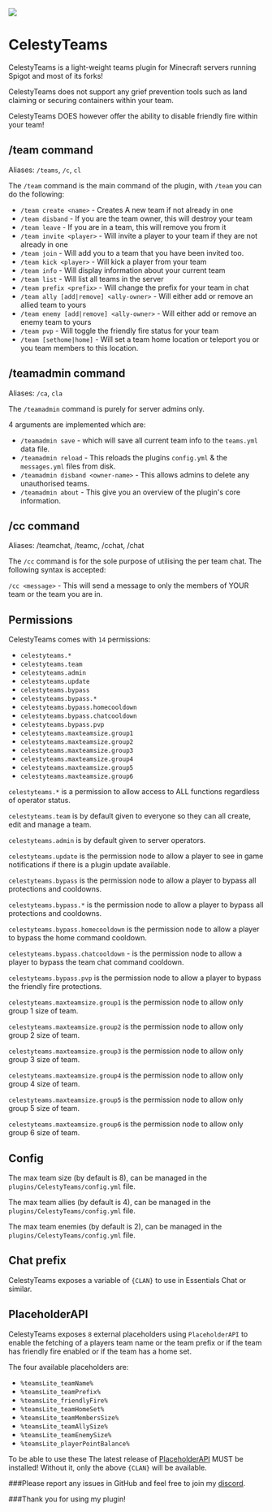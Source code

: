 [![](https://jitpack.io/v/Loving11ish/CelestyTeams.svg)](https://jitpack.io/#Loving11ish/CelestyTeams)

# CelestyTeams
CelestyTeams is a light-weight teams plugin for Minecraft servers running Spigot and most of its forks!

CelestyTeams does not support any grief prevention tools such as land claiming or securing containers within your team.

CelestyTeams DOES however offer the ability to disable friendly fire within your team!

## /team command
Aliases: `/teams`, `/c`, `cl`  
  
The `/team` command is the main command of the plugin, with `/team` you can do the following:
* `/team create <name>` - Creates A new team if not already in one
* `/team disband` - If you are the team owner, this will destroy your team
* `/team leave` - If you are in a team, this will remove you from it
* `/team invite <player>` - Will invite a player to your team if they are not already in one
* `/team join` - Will add you to a team that you have been invited too.
* `/team kick <player>` - Will kick a player from your team
* `/team info` - Will display information about your current team
* `/team list` - Will list all teams in the server
* `/team prefix <prefix>` - Will change the prefix for your team in chat
* `/team ally [add|remove] <ally-owner>` - Will either add or remove an allied team to yours
* `/team enemy [add|remove] <ally-owner>` - Will either add or remove an enemy team to yours
* `/team pvp` - Will toggle the friendly fire status for your team
* `/team [sethome|home]` - Will set a team home location or teleport you or you team members to this location.

## /teamadmin command
Aliases: `/ca`, `cla`

The `/teamadmin` command is purely for server admins only. 

4 arguments are implemented which are: 
* `/teamadmin save` - which will save all current team info to the `teams.yml` data file.  
* `/teamadmin reload` - This reloads the plugins `config.yml` & the `messages.yml` files from disk.
* `/teamadmin disband <owner-name>` - This allows admins to delete any unauthorised teams.
* `/teamadmin about` - This give you an overview of the plugin's core information.

## /cc command
Aliases: /teamchat, /teamc, /cchat, /chat

The `/cc` command is for the sole purpose of utilising the per team chat. The following syntax is accepted:

`/cc <message>` - This will send a message to only the members of YOUR team or the team you are in.

## Permissions
CelestyTeams comes with `14` permissions:
* `celestyteams.*`
* `celestyteams.team`
* `celestyteams.admin`
* `celestyteams.update`
* `celestyteams.bypass`
* `celestyteams.bypass.*`
* `celestyteams.bypass.homecooldown`
* `celestyteams.bypass.chatcooldown`
* `celestyteams.bypass.pvp`
* `celestyteams.maxteamsize.group1`
* `celestyteams.maxteamsize.group2`
* `celestyteams.maxteamsize.group3`
* `celestyteams.maxteamsize.group4`
* `celestyteams.maxteamsize.group5`
* `celestyteams.maxteamsize.group6`

`celestyteams.*` is a permission to allow access to ALL functions regardless of operator status.

`celestyteams.team` is by default given to everyone so they can all create, edit and manage a team.  

`celestyteams.admin` is by default given to server operators.

`celestyteams.update` is the permission node to allow a player to see in game notifications if there is a plugin update available.

`celestyteams.bypass` is the permission node to allow a player to bypass all protections and cooldowns.

`celestyteams.bypass.*` is the permission node to allow a player to bypass all protections and cooldowns.

`celestyteams.bypass.homecooldown` is the permission node to allow a player to bypass the home command cooldown.

`celestyteams.bypass.chatcooldown` - is the permission node to allow a player to bypass the team chat command cooldown.

`celestyteams.bypass.pvp` is the permission node to allow a player to bypass the friendly fire protections.

`celestyteams.maxteamsize.group1` is the permission node to allow only group 1 size of team.

`celestyteams.maxteamsize.group2` is the permission node to allow only group 2 size of team.

`celestyteams.maxteamsize.group3` is the permission node to allow only group 3 size of team.

`celestyteams.maxteamsize.group4` is the permission node to allow only group 4 size of team.

`celestyteams.maxteamsize.group5` is the permission node to allow only group 5 size of team.

`celestyteams.maxteamsize.group6` is the permission node to allow only group 6 size of team.

## Config
The max team size (by default is 8), can be managed in the `plugins/CelestyTeams/config.yml` file.

The max team allies (by default is 4), can be managed in the `plugins/CelestyTeams/config.yml` file.

The max team enemies (by default is 2), can be managed in the `plugins/CelestyTeams/config.yml` file.

## Chat prefix
CelestyTeams exposes a variable of `{CLAN}` to use in Essentials Chat or similar.

## PlaceholderAPI
CelestyTeams exposes `8` external placeholders using `PlaceholderAPI` to enable the fetching of a players team name or the team prefix or if the team has friendly fire enabled or if the team has a home set.

The four available placeholders are:
* `%teamsLite_teamName%`
* `%teamsLite_teamPrefix%`
* `%teamsLite_friendlyFire%`
* `%teamsLite_teamHomeSet%`
* `%teamsLite_teamMembersSize%`
* `%teamsLite_teamAllySize%`
* `%teamsLite_teamEnemySize%`
* `%teamsLite_playerPointBalance%`

To be able to use these The latest release of [PlaceholderAPI](https://www.spigotmc.org/resources/placeholderapi.6245/) MUST be installed!  Without it, only the above `{CLAN}` will be available.

###Please report any issues in GitHub and feel free to join my [discord](https://discord.gg/crapticraft).

###Thank you for using my plugin!
